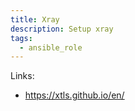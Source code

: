 ```yaml
---
title: Xray
description: Setup xray
tags:
  - ansible_role
---
```


Links:

- https://xtls.github.io/en/
